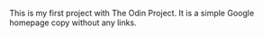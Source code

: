 This is my first project with The Odin Project.
It is a simple Google homepage copy without any links.